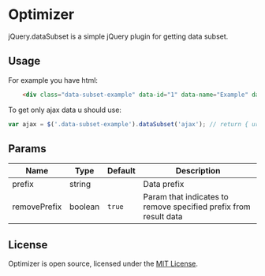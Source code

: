 # Optimizer

jQuery.dataSubset is a simple jQuery plugin for getting data subset.

## Usage

For example you have html:

```html
	<div class="data-subset-example" data-id="1" data-name="Example" data-ajax-url ="https://url.example.com" data-ajax-cache="true"></div>
```

To get only ajax data u should use:

```javascript
var ajax = $('.data-subset-example').dataSubset('ajax'); // return { url: "https://url.example.com", cache: true }
```

## Params

| Name | Type | Default | Description |
| --- | --- | --- | --- |
| prefix | string |  | Data prefix  |
| removePrefix | boolean | `true`  | Param that indicates to remove specified prefix from result data |

## License
Optimizer is open source, licensed under the [MIT License](https://github.com/askalione/jquery.dataSubset/blob/master/LICENSE).